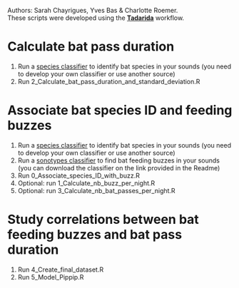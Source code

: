 Authors: Sarah Chayrigues, Yves Bas & Charlotte Roemer.  
These scripts were developed using the **[Tadarida](https://github.com/YvesBas/Tadarida-C)**  workflow.

# Calculate bat pass duration 
1) Run a [species classifier](https://github.com/YvesBas/Tadarida-C) to identify bat species in your sounds (you need to develop your own classifier or use another source)
2) Run 2_Calculate_bat_pass_duration_and_standard_deviation.R

# Associate bat species ID and feeding buzzes
1) Run a [species classifier](https://github.com/YvesBas/Tadarida-C) to identify bat species in your sounds (you need to develop your own classifier or use another source)
2) Run a [sonotypes classifier](https://github.com/YvesBas/Tadarida-C/tree/master/Sonotypes) to find bat feeding buzzes in your sounds (you can download the classifier on the link provided in the Readme)
3) Run 0_Associate_species_ID_with_buzz.R
4) Optional: run 1_Calculate_nb_buzz_per_night.R
5) Optional: run 3_Calculate_nb_bat_passes_per_night.R

# Study correlations between bat feeding buzzes and bat pass duration
1) Run 4_Create_final_dataset.R
2) Run 5_Model_Pippip.R


